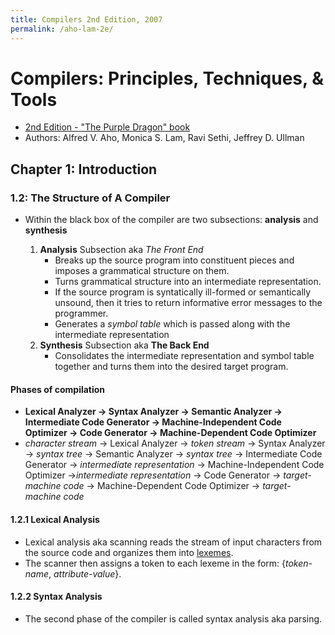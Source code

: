 ```yaml
---
title: Compilers 2nd Edition, 2007
permalink: /aho-lam-2e/
---
```



# Compilers: Principles, Techniques, & Tools
* [2nd Edition - "The Purple Dragon" book](https://en.wikipedia.org/wiki/Compilers:_Principles,_Techniques,_and_Tools)
* Authors: Alfred V. Aho, Monica S. Lam, Ravi Sethi, Jeffrey D. Ullman

## Chapter 1:  Introduction

### 1.2: The Structure of A Compiler
* Within the black box of the compiler are two subsections: **analysis** and **synthesis**

	1. **Analysis** Subsection aka *The Front End*
		* Breaks up the source program into constituent pieces and imposes a grammatical structure on them. 
		* Turns grammatical structure into an intermediate representation.
		* If the source program is syntatically ill-formed or semantically unsound, then it tries to return informative error messages to the programmer.
		* Generates a *symbol table* which is passed along with the intermediate representation
	2. **Synthesis** Subsection aka **The Back End**
		* Consolidates the intermediate representation and symbol table together and turns them into the desired target program.

#### Phases of compilation
* **Lexical Analyzer &#8594; Syntax Analyzer &#8594; Semantic Analyzer &#8594; Intermediate Code Generator &#8594; Machine-Independent Code Optimizer &#8594; Code Generator &#8594; Machine-Dependent Code Optimizer**
*  *character stream* &#8594; Lexical Analyzer &#8594; *token stream* &#8594; Syntax Analyzer &#8594; *syntax tree* &#8594; Semantic Analyzer &#8594; *syntax tree* &#8594; Intermediate Code Generator &#8594; *intermediate representation* &#8594; Machine-Independent Code Optimizer &#8594;*intermediate representation* &#8594;  Code Generator &#8594; *target-machine code* &#8594; Machine-Dependent Code Optimizer &#8594; *target-machine code*

#### 1.2.1 Lexical Analysis
* Lexical analysis aka scanning reads the stream of input characters from the source code and organizes them into [lexemes](https://en.wikipedia.org/wiki/Lexical_analysis#Lexeme).
* The scanner then assigns a token to each lexeme in the form: {*token-name*, *attribute-value*}. 


#### 1.2.2 Syntax Analysis
* The second phase of the compiler is called syntax analysis aka parsing.





